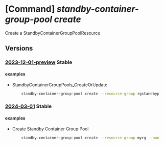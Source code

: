 # [Command] _standby-container-group-pool create_

Create a StandbyContainerGroupPoolResource

## Versions

### [2023-12-01-preview](/Resources/mgmt-plane/L3N1YnNjcmlwdGlvbnMve30vcmVzb3VyY2Vncm91cHMve30vcHJvdmlkZXJzL21pY3Jvc29mdC5zdGFuZGJ5cG9vbC9zdGFuZGJ5Y29udGFpbmVyZ3JvdXBwb29scy97fQ==/2023-12-01-preview.xml) **Stable**

<!-- mgmt-plane /subscriptions/{}/resourcegroups/{}/providers/microsoft.standbypool/standbycontainergrouppools/{} 2023-12-01-preview -->

#### examples

- StandbyContainerGroupPools_CreateOrUpdate
    ```bash
        standby-container-group-pool create --resource-group rgstandbypool --name pool --max-ready-capacity 688 --refill-policy always --container-profile-id /subscriptions/8CC31D61-82D7-4B2B-B9DC-6B924DE7D229/resourceGroups/rgstandbypool/providers/Microsoft.ContainerInstance/containerGroupProfiles/cgProfile --profile-revision 1 --subnet-ids "[{id:/subscriptions/8cf6c1b6-c80f-437c-87ad-45fbaff54f73/resourceGroups/rgstandbypool/providers/Microsoft.Network/virtualNetworks/cgSubnet/subnets/cgSubnet}]" --tags "{}" --location West US
    ```

### [2024-03-01](/Resources/mgmt-plane/L3N1YnNjcmlwdGlvbnMve30vcmVzb3VyY2Vncm91cHMve30vcHJvdmlkZXJzL21pY3Jvc29mdC5zdGFuZGJ5cG9vbC9zdGFuZGJ5Y29udGFpbmVyZ3JvdXBwb29scy97fQ==/2024-03-01.xml) **Stable**

<!-- mgmt-plane /subscriptions/{}/resourcegroups/{}/providers/microsoft.standbypool/standbycontainergrouppools/{} 2024-03-01 -->

#### examples

- Create Standby Container Group Pool
    ```bash
        standby-container-group-pool create --resource-group myrg --name mypool --subscription 461fa159-654a-415f-853a-40b801021944 --container-profile-id /subscriptions/461fa159-654a-415f-853a-40b801021944/resourceGroups/myrg/providers/Microsoft.ContainerInstance/containerGroupProfiles/mycg --profile-revision 1 --subnet-ids [0].id=/subscriptions/461fa159-654a-415f-853a-40b801021944/resourceGroups/ru-cli-test-standbypool/providers/Microsoft.Network/virtualNetworks/ru-cli-test-standbypool-vnet/subnets/testSubnet --refill-policy always --max-ready-capacity 1 --location eastus
    ```
